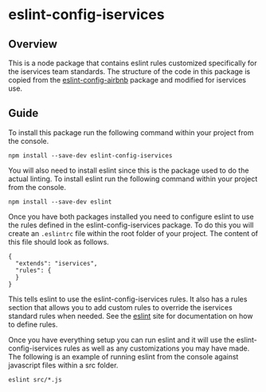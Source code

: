 # eslint-config-iservices

## Overview

This is a node package that contains eslint rules customized specifically for the iservices team standards.  The structure of the code in this package is copied from the [eslint-config-airbnb](https://www.npmjs.com/package/eslint-config-airbnb) package and modified for iservices use.

## Guide

To install this package run the following command within your project from the console.

```
npm install --save-dev eslint-config-iservices
```

You will also need to install eslint since this is the package used to do the actual linting.  To install eslint run the following command within your project from the console.

```
npm install --save-dev eslint
```

Once you have both packages installed you need to configure eslint to use the rules defined in the eslint-config-iservices package.  To do this you will create an `.eslintrc` file within the root folder of your project.
The content of this file should look as follows.

```
{
  "extends": "iservices",
  "rules": {
  }
}
```

This tells eslint to use the eslint-config-iservices rules.  It also has a rules section that allows you to add custom rules to override the iservices standard rules when needed.
See the [eslint](http://eslint.org/) site for documentation on how to define rules.

Once you have everything setup you can run eslint and it will use the eslint-config-iservices rules as well as any customizations you may have made.  
The following is an example of running eslint from the console against javascript files within a src folder.

```
eslint src/*.js
```
